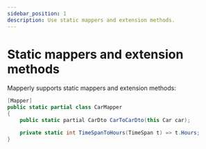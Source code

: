 ```yaml
---
sidebar_position: 1
description: Use static mappers and extension methods.
---
```


# Static mappers and extension methods

Mapperly supports static mappers and extension methods:

```csharp
[Mapper]
public static partial class CarMapper
{
    public static partial CarDto CarToCarDto(this Car car);

    private static int TimeSpanToHours(TimeSpan t) => t.Hours;
}
```
